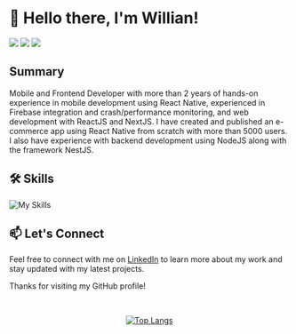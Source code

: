 # 👋 Hello there, I'm Willian!

<div> 
     <a href="https://instagram.com/willperes_" target="_blank"><img src="https://img.shields.io/badge/-Instagram-%23E4405F?style=for-the-badge&logo=instagram&logoColor=white" target="_blank"></a> 
     <a href = "mailto:will.peres@outlook.com"><img src="https://img.shields.io/badge/Microsoft_Outlook-0078D4?style=for-the-badge&logo=microsoft-outlook&logoColor=white" target="_blank"></a>
     <a href="https://www.linkedin.com/in/willian-peres-de-oliveira" target="_blank"><img src="https://img.shields.io/badge/-LinkedIn-%230077B5?style=for-the-badge&logo=linkedin&logoColor=white" target="_blank"></a>
 </div>

## Summary

Mobile and Frontend Developer with more than 2 years of hands-on experience in mobile development using React Native, experienced in Firebase integration and crash/performance monitoring, and web development with ReactJS and NextJS. I have created and published an e-commerce app using React Native from scratch with more than 5000 users. I also have experience with backend development using NodeJS along with the framework NestJS.

## 🛠️ Skills

![My Skills](https://skillicons.dev/icons?i=ts,react,swift,dart,flutter,jest,nodejs,nestjs,postgres,rabbitmq)

## 📫 Let's Connect

Feel free to connect with me on [LinkedIn](https://www.linkedin.com/in/willian-peres-de-oliveira/) to learn more about my work and stay updated with my latest projects.

Thanks for visiting my GitHub profile!

<br>

<div align='center'>
  
  [![Top Langs](https://github-readme-stats.vercel.app/api/top-langs/?username=willperes&layout=compact&theme=omni)](https://github.com/anuraghazra/github-readme-stats)
</div>

